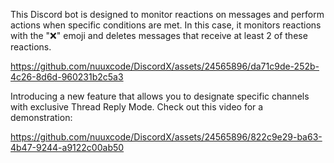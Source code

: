 
This Discord bot is designed to monitor reactions on messages and perform actions when specific conditions are met. In this case, it monitors reactions with the "❌" emoji and deletes messages that receive at least 2 of these reactions.

https://github.com/nuuxcode/DiscordX/assets/24565896/da71c9de-252b-4c26-8d6d-960231b2c5a3

Introducing a new feature that allows you to designate specific channels with exclusive Thread Reply Mode. Check out this video for a demonstration:

https://github.com/nuuxcode/DiscordX/assets/24565896/822c9e29-ba63-4b47-9244-a9122c00ab50

